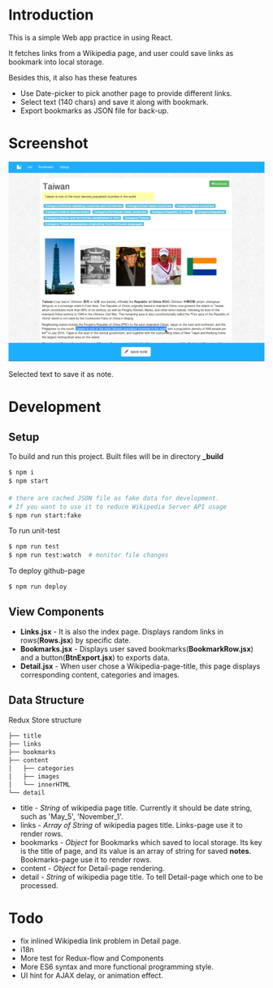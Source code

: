 # Introduction

This is a simple Web app practice in using React.

It fetches links from a Wikipedia page, and user could save links as bookmark into local storage.

Besides this, it also has these features

* Use Date-picker to pick another page to provide different links.
* Select text (140 chars) and save it along with bookmark.
* Export bookmarks as JSON file for back-up.

# Screenshot

![screenshot1](./etc/imgs/selected.png)

Selected text to save it as note.

# Development

## Setup

To build and run this project. Built files will be in directory **_build**

```bash
$ npm i
$ npm start

# there are cached JSON file as fake data for development.
# If you want to use it to reduce Wikipedia Server API usage
$ npm run start:fake
```

To run unit-test

```bash
$ npm run test
$ npm run test:watch  # monitor file changes
```

To deploy github-page

```bash
$ npm run deploy
```
## View Components

* **Links.jsx** - It is also the index page. Displays random links in rows(**Rows.jsx**) by specific date.
* **Bookmarks.jsx** - Displays user saved bookmarks(**BookmarkRow.jsx**) and a button(**BtnExport.jsx**) to exports data.
* **Detail.jsx** - When user chose a Wikipedia-page-title, this page displays corresponding content, categories and images.

## Data Structure

Redux Store structure

```
├── title
├── links
├── bookmarks
├── content
│   ├── categories
│   ├── images
│   └── innerHTML
└── detail
```

* title - *String* of wikipedia page title. Currently it should be date string, such as 'May\_5', 'November\_1'.
* links - *Array of String* of wikipedia pages title. Links-page use it to render rows.
* bookmarks - *Object* for Bookmarks which saved to local storage. Its key is the title of page, and its value is an array of string for saved **notes**. Bookmarks-page use it to render rows.
* content - *Object* for Detail-page rendering.
* detail - *String* of wikipedia page title. To tell Detail-page which one to be processed.

# Todo

* fix inlined Wikipedia link problem in Detail page.
* i18n
* More test for Redux-flow and Components
* More ES6 syntax and more functional programming style.
* UI hint for AJAX delay, or animation effect.
